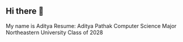 ## Hi there 👋
My name is Aditya
Resume: 
Aditya Pathak
Computer Science Major
Northeastern University Class of 2028